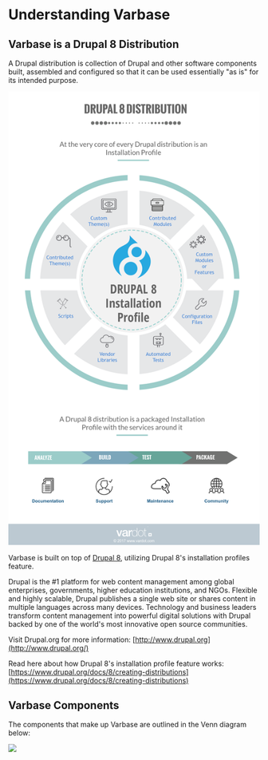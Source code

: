 # Understanding Varbase

## Varbase is a Drupal 8 Distribution

A Drupal distribution is collection of Drupal and other software components built, assembled and configured so that it can be used essentially "as is" for its intended purpose.

![A Drupal 8 Distribution Illustration](../.gitbook/assets/image%20%281%29.png)

Varbase is built on top of [Drupal 8](https://www.drupal.org/8), utilizing Drupal 8's installation profiles feature.

Drupal is the \#1 platform for web content management among global enterprises, governments, higher education institutions, and NGOs. Flexible and highly scalable, Drupal publishes a single web site or shares content in multiple languages across many devices. Technology and business leaders transform content management into powerful digital solutions with Drupal backed by one of the world's most innovative open source communities.

Visit Drupal.org for more information: [http://www.drupal.org](http://www.drupal.org/)

Read here about how Drupal 8's installation profile feature works: [https://www.drupal.org/docs/8/creating-distributions](https://www.drupal.org/docs/8/creating-distributions)

## Varbase Components

The components that make up Varbase are outlined in the Venn diagram below:

![](../.gitbook/assets/varbase-structure.png)


